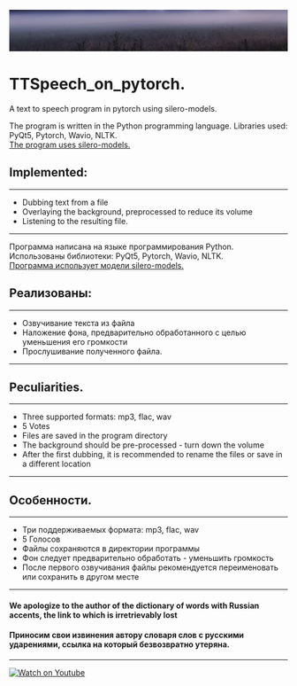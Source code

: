 ![logo](images/tuman.jpg)

# TTSpeech_on_pytorch.

A text to speech program in pytorch using silero-models.  

The program is written in the Python programming language. 
Libraries used: PyQt5, Pytorch, Wavio, NLTK.  
[The program uses silero-models.](https://github.com/snakers4/silero-models) 
## Implemented: 
----
+ Dubbing text from a file
+ Overlaying the background, preprocessed to reduce its volume 
+ Listening to the resulting file.  
----
Программа написана на языке программирования Python. 
Использованы библиотеки: PyQt5, Pytorch, Wavio, NLTK.   
[Программа использует модели silero-models.](https://github.com/snakers4/silero-models) 
## Реализованы: 
----
+ Озвучивание текста из файла 
+ Наложение фона, предварительно обработанного с целью уменьшения его громкости 
+ Прослушивание полученного файла.  
----
## Peculiarities.
----
+ Three supported formats: mp3, flac, wav
+ 5 Votes
+ Files are saved in the program directory
+ The background should be pre-processed - turn down the volume
+ After the first dubbing, it is recommended to rename the files or save in a different location
----
## Особенности.
----
+ Три поддерживаемых формата: mp3, flac, wav
+ 5 Голосов
+ Файлы сохраняются в директории программы
+ Фон следует предварительно обработать - уменьшить громкость
+ После первого озвучивания файлы рекомендуется переименовать или сохранить в другом месте
----
#### We apologize to the author of the dictionary of words with Russian accents, the link to which is irretrievably lost
#### Приносим свои извинения автору словаря слов с русскими ударениями, ссылка на который безвозвратно утеряна.
----
[![Watch on Youtube](https://img.youtube.com/vi/StTqXEQ2l-Y/0.jpg)](https://youtu.be/AGO4QBAt0rU "Watch on Youtube")


